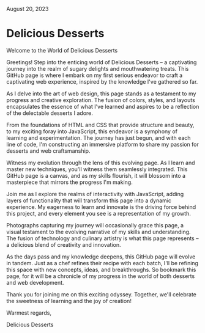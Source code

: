August 20, 2023

# Delicious Desserts

Welcome to the World of Delicious Desserts

Greetings! Step into the enticing world of Delicious Desserts – a captivating journey into the realm of sugary delights and mouthwatering treats. This GitHub page is where I embark on my first serious endeavor to craft a captivating web experience, inspired by the knowledge I've gathered so far.

As I delve into the art of web design, this page stands as a testament to my progress and creative exploration. The fusion of colors, styles, and layouts encapsulates the essence of what I've learned and aspires to be a reflection of the delectable desserts I adore.

From the foundations of HTML and CSS that provide structure and beauty, to my exciting foray into JavaScript, this endeavor is a symphony of learning and experimentation. The journey has just begun, and with each line of code, I'm constructing an immersive platform to share my passion for desserts and web craftsmanship.

Witness my evolution through the lens of this evolving page. As I learn and master new techniques, you'll witness them seamlessly integrated. This GitHub page is a canvas, and as my skills flourish, it will blossom into a masterpiece that mirrors the progress I'm making.

Join me as I explore the realms of interactivity with JavaScript, adding layers of functionality that will transform this page into a dynamic experience. My eagerness to learn and innovate is the driving force behind this project, and every element you see is a representation of my growth.

Photographs capturing my journey will occasionally grace this page, a visual testament to the evolving narrative of my skills and understanding. The fusion of technology and culinary artistry is what this page represents – a delicious blend of creativity and innovation.

As the days pass and my knowledge deepens, this GitHub page will evolve in tandem. Just as a chef refines their recipe with each batch, I'll be refining this space with new concepts, ideas, and breakthroughs. So bookmark this page, for it will be a chronicle of my progress in the world of both desserts and web development.

Thank you for joining me on this exciting odyssey. Together, we'll celebrate the sweetness of learning and the joy of creation!

Warmest regards,

Delicious Desserts
